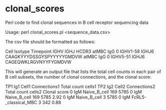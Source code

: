 # clonal_scores
Perl code to find clonal sequences in B cell receptor sequencing data

Usage: perl clonal_scores.pl <sequence_data.csv> <percent AA similarity in HCDR3>

The csv file should be formatted as follows:

Cell	Isotype	Timepoint	IGHV	IGHJ	HCDR3
atMBC	IgG	0	IGHV1-58	IGHJ6	CAAGKYYYDSSGYSPYYYYYGMDVW
atMBC	IgG	0	IGHV5-51	IGHJ6	CAGEQWKLRGVNYYFYGMDVW

This will generate an output file that lists the total cell counts in each pair of B cell subsets, the number of clonal connections, and the clonal score:

TP1	Ig1	Cell1	Connections1	Total count cells1	TP2	Ig2	Cell2	Connections2	Total count cells2	Clonal score
0	IgM	Naive_B_cell	169	5785	0	IgM	Naive_B_cell	169	5785	2.92
0	IgM	Naive_B_cell	3	5785	0	IgM	FcRL5-_classical_MBC	3	342	0.88


